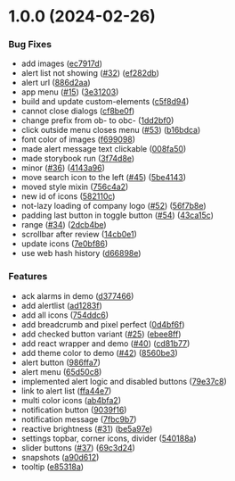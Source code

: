 # 1.0.0 (2024-02-26)


### Bug Fixes

* add images ([ec7917d](https://github.com/Ocean-Industries-Concept-Lab/openbridge-webcomponents/commit/ec7917d8a54f9ce3cae39a8bc35ad3a35b6e55b0))
* alert list not showing ([#32](https://github.com/Ocean-Industries-Concept-Lab/openbridge-webcomponents/issues/32)) ([ef282db](https://github.com/Ocean-Industries-Concept-Lab/openbridge-webcomponents/commit/ef282db44684beda958f1d79b146329e329a5830))
* alert url ([886d2aa](https://github.com/Ocean-Industries-Concept-Lab/openbridge-webcomponents/commit/886d2aa1ed96236e7b42190ab19e3386e61a1516))
* app menu ([#15](https://github.com/Ocean-Industries-Concept-Lab/openbridge-webcomponents/issues/15)) ([3e31203](https://github.com/Ocean-Industries-Concept-Lab/openbridge-webcomponents/commit/3e312037deb053b41e5d5c0ad2366870cb28064d))
* build and update custom-elements ([c5f8d94](https://github.com/Ocean-Industries-Concept-Lab/openbridge-webcomponents/commit/c5f8d94f9dfc2242b1757109abcc425fd9b07a2b))
* cannot close dialogs ([cf8be0f](https://github.com/Ocean-Industries-Concept-Lab/openbridge-webcomponents/commit/cf8be0f8cdd19279b04893fa785a96789a95141b))
* change prefix from ob- to obc- ([1dd2bf0](https://github.com/Ocean-Industries-Concept-Lab/openbridge-webcomponents/commit/1dd2bf06010971d9affa930717b368e32e161e26))
* click outside menu closes menu ([#53](https://github.com/Ocean-Industries-Concept-Lab/openbridge-webcomponents/issues/53)) ([b16bdca](https://github.com/Ocean-Industries-Concept-Lab/openbridge-webcomponents/commit/b16bdca8057933ff7f03e398c785bf48c3c0cbcb))
* font color of images ([f699098](https://github.com/Ocean-Industries-Concept-Lab/openbridge-webcomponents/commit/f6990985cdf7f9ae627cd23dbbcf3b6ce05b6067))
* made alert message text clickable ([008fa50](https://github.com/Ocean-Industries-Concept-Lab/openbridge-webcomponents/commit/008fa50394cf21af3142f23c1b9c690731509b1a))
* made storybook run ([3f74d8e](https://github.com/Ocean-Industries-Concept-Lab/openbridge-webcomponents/commit/3f74d8e41d6c4100b7b3a929019c6dbe75019a57))
* minor ([#36](https://github.com/Ocean-Industries-Concept-Lab/openbridge-webcomponents/issues/36)) ([4143a96](https://github.com/Ocean-Industries-Concept-Lab/openbridge-webcomponents/commit/4143a96e09e3caf79bfd1a2aa67d7b6a856424b0))
* move search icon to the left ([#45](https://github.com/Ocean-Industries-Concept-Lab/openbridge-webcomponents/issues/45)) ([5be4143](https://github.com/Ocean-Industries-Concept-Lab/openbridge-webcomponents/commit/5be4143dcb6e6e1a05714ee8b575d6b54cdf6477))
* moved style mixin ([756c4a2](https://github.com/Ocean-Industries-Concept-Lab/openbridge-webcomponents/commit/756c4a209d276a629a43f36214b947cf00c9c00c))
* new id of icons ([582110c](https://github.com/Ocean-Industries-Concept-Lab/openbridge-webcomponents/commit/582110c3bc4676e8dc41d84520deee61bd87c5d2))
* not-lazy loading of company logo ([#52](https://github.com/Ocean-Industries-Concept-Lab/openbridge-webcomponents/issues/52)) ([56f7b8e](https://github.com/Ocean-Industries-Concept-Lab/openbridge-webcomponents/commit/56f7b8e91c7199d4920303fb7b1bb564c813355e))
* padding last button in toggle button ([#54](https://github.com/Ocean-Industries-Concept-Lab/openbridge-webcomponents/issues/54)) ([43ca15c](https://github.com/Ocean-Industries-Concept-Lab/openbridge-webcomponents/commit/43ca15cee3488051cf95061d4e159061f8b63c22))
* range ([#34](https://github.com/Ocean-Industries-Concept-Lab/openbridge-webcomponents/issues/34)) ([2dcb4be](https://github.com/Ocean-Industries-Concept-Lab/openbridge-webcomponents/commit/2dcb4be665ea80c5febe451024d48b8d8156d3e5))
* scrollbar after review ([14cb0e1](https://github.com/Ocean-Industries-Concept-Lab/openbridge-webcomponents/commit/14cb0e19e20219ad75163397fa7b43b827cabcc4))
* update icons ([7e0bf86](https://github.com/Ocean-Industries-Concept-Lab/openbridge-webcomponents/commit/7e0bf864b5be9476eac2022a0933581f07e77e5a))
* use web hash history ([d66898e](https://github.com/Ocean-Industries-Concept-Lab/openbridge-webcomponents/commit/d66898ec4c9a706b61c268ed35058a1faf74eb24))


### Features

* ack alarms in demo ([d377466](https://github.com/Ocean-Industries-Concept-Lab/openbridge-webcomponents/commit/d377466ece783e707503286e2d8ea623bd9f9ec5))
* add alertlist ([ad1283f](https://github.com/Ocean-Industries-Concept-Lab/openbridge-webcomponents/commit/ad1283f08bd10490b3a67df54f23d637bd8499dd))
* add all icons ([754ddc6](https://github.com/Ocean-Industries-Concept-Lab/openbridge-webcomponents/commit/754ddc6a699a752cc2f6dca684f5535521a77088))
* add breadcrumb and pixel perfect ([0d4bf6f](https://github.com/Ocean-Industries-Concept-Lab/openbridge-webcomponents/commit/0d4bf6fcdac5c0a5a92d6240a9bbacc235c5b52c))
* add checked button variant ([#25](https://github.com/Ocean-Industries-Concept-Lab/openbridge-webcomponents/issues/25)) ([ebee8ff](https://github.com/Ocean-Industries-Concept-Lab/openbridge-webcomponents/commit/ebee8ffcaef3345f159449b3980a903d5b4bee40))
* add react wrapper and demo ([#40](https://github.com/Ocean-Industries-Concept-Lab/openbridge-webcomponents/issues/40)) ([cd81b77](https://github.com/Ocean-Industries-Concept-Lab/openbridge-webcomponents/commit/cd81b77cddb6fb9e10871e3c469e6b574f946591))
* add theme color to demo ([#42](https://github.com/Ocean-Industries-Concept-Lab/openbridge-webcomponents/issues/42)) ([8560be3](https://github.com/Ocean-Industries-Concept-Lab/openbridge-webcomponents/commit/8560be385f2b3ce381ce9cf082999798c9e1411f))
* alert button ([986ffa7](https://github.com/Ocean-Industries-Concept-Lab/openbridge-webcomponents/commit/986ffa74a629e6391041387a94e045f0b1f8ec7c))
* alert menu ([65d50c8](https://github.com/Ocean-Industries-Concept-Lab/openbridge-webcomponents/commit/65d50c864e40c8a9a3dcdc6b878ee1ba5d7ed6f9))
* implemented alert logic and disabled buttons ([79e37c8](https://github.com/Ocean-Industries-Concept-Lab/openbridge-webcomponents/commit/79e37c82205cafe45f64755e977b01628e50ee60))
* link to alert list ([ffa44e7](https://github.com/Ocean-Industries-Concept-Lab/openbridge-webcomponents/commit/ffa44e7a3fca777d0d2e171f6357d2591257880c))
* multi color icons ([ab4bfa2](https://github.com/Ocean-Industries-Concept-Lab/openbridge-webcomponents/commit/ab4bfa27034e5fc78a50b80fcab926dae01ba977))
* notification button ([9039f16](https://github.com/Ocean-Industries-Concept-Lab/openbridge-webcomponents/commit/9039f16b432a7950c6e939d63d85f0095ff9cc73))
* notification message ([7fbc9b7](https://github.com/Ocean-Industries-Concept-Lab/openbridge-webcomponents/commit/7fbc9b72764435a265c27d6bae2144e7509c2cda))
* reactive brightness ([#31](https://github.com/Ocean-Industries-Concept-Lab/openbridge-webcomponents/issues/31)) ([be5a97e](https://github.com/Ocean-Industries-Concept-Lab/openbridge-webcomponents/commit/be5a97e82857babfb5239117547d1d1c70b636bd))
* settings topbar, corner icons, divider ([540188a](https://github.com/Ocean-Industries-Concept-Lab/openbridge-webcomponents/commit/540188a7e59c5ec407673597f3a610ebc8e7b431))
* slider buttons ([#37](https://github.com/Ocean-Industries-Concept-Lab/openbridge-webcomponents/issues/37)) ([69c3d24](https://github.com/Ocean-Industries-Concept-Lab/openbridge-webcomponents/commit/69c3d24de7804507e058c7c46f9fc4842d3ffeb8))
* snapshots ([a90d612](https://github.com/Ocean-Industries-Concept-Lab/openbridge-webcomponents/commit/a90d6123edcad8bb2c962d5b0961d33b343b5a25))
* tooltip ([e85318a](https://github.com/Ocean-Industries-Concept-Lab/openbridge-webcomponents/commit/e85318a36cbe1b9a1e65fe93b1b7eecbaf707f63))
